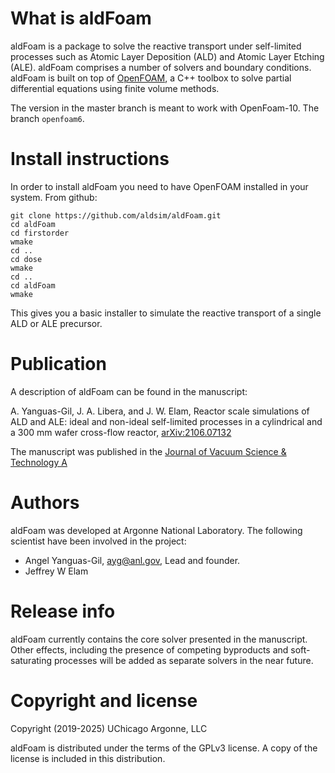 # What is aldFoam

aldFoam is a package to solve the reactive transport under self-limited
processes such as Atomic Layer Deposition (ALD) and Atomic Layer Etching (ALE).
aldFoam comprises a number of solvers and boundary conditions.
aldFoam is built on top of [OpenFOAM](https://openfoam.org/), a C++ toolbox
to solve partial differential equations using finite volume methods.

The version in the master branch is meant to work with OpenFoam-10. The
branch `openfoam6`. 

# Install instructions

In order to install aldFoam you need to have OpenFOAM installed in your
system. From github:

```shell
git clone https://github.com/aldsim/aldFoam.git
cd aldFoam
cd firstorder
wmake
cd ..
cd dose
wmake
cd ..
cd aldFoam
wmake
```

This gives you a basic installer to simulate the reactive transport
of a single ALD or ALE precursor.

# Publication

A description of aldFoam can be found in the manuscript:

A. Yanguas-Gil, J. A. Libera, and J. W. Elam, Reactor scale simulations of ALD and ALE: ideal and non-ideal self-limited processes in a cylindrical and a 300 mm wafer cross-flow reactor, [arXiv:2106.07132](https://arxiv.org/abs/2106.07132)

The manuscript was published in the 
[Journal of Vacuum Science & Technology A](https://doi.org/10.1116/6.0001212)

# Authors

aldFoam was developed at Argonne National Laboratory. The following
scientist have been involved in the project:

  * Angel Yanguas-Gil, <ayg@anl.gov>, Lead and founder.
  * Jeffrey W Elam

# Release info

aldFoam currently contains the core solver presented in the manuscript. Other
effects, including the presence of competing byproducts and soft-saturating processes will be added as separate solvers in the near future.


# Copyright and license

Copyright (2019-2025) UChicago Argonne, LLC

aldFoam is distributed under the terms of the GPLv3 license. A copy
of the license is included in this distribution.
